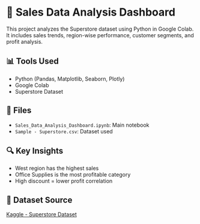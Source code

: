 
# 🛒 Sales Data Analysis Dashboard

This project analyzes the Superstore dataset using Python in Google Colab.  
It includes sales trends, region-wise performance, customer segments, and profit analysis.

## 📊 Tools Used
- Python (Pandas, Matplotlib, Seaborn, Plotly)
- Google Colab
- Superstore Dataset

## 📁 Files
- `Sales_Data_Analysis_Dashboard.ipynb`: Main notebook
- `Sample - Superstore.csv`: Dataset used

## 🔍 Key Insights
- West region has the highest sales
- Office Supplies is the most profitable category
- High discount = lower profit correlation

## 📎 Dataset Source
[Kaggle - Superstore Dataset](https://www.kaggle.com/datasets/vivek468/superstore-dataset-final)
